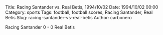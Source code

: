 Title: Racing Santander vs. Real Betis, 1994/10/02
Date: 1994/10/02 00:00
Category: sports
Tags: football, football scores, Racing Santander, Real Betis
Slug: racing-santander-vs-real-betis
Author: carbonero


Racing Santander 0 - 0 Real Betis
